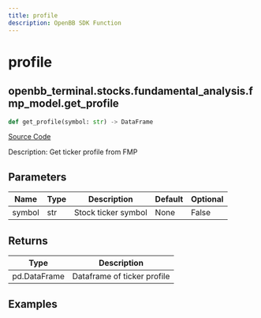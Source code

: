 ```yaml
---
title: profile
description: OpenBB SDK Function
---
```


# profile

## openbb_terminal.stocks.fundamental_analysis.fmp_model.get_profile

```python title='openbb_terminal/stocks/fundamental_analysis/fmp_model.py'
def get_profile(symbol: str) -> DataFrame
```
[Source Code](https://github.com/OpenBB-finance/OpenBBTerminal/tree/main/openbb_terminal/stocks/fundamental_analysis/fmp_model.py#L56)

Description: Get ticker profile from FMP

## Parameters

| Name | Type | Description | Default | Optional |
| ---- | ---- | ----------- | ------- | -------- |
| symbol | str | Stock ticker symbol | None | False |

## Returns

| Type | Description |
| ---- | ----------- |
| pd.DataFrame | Dataframe of ticker profile |

## Examples

